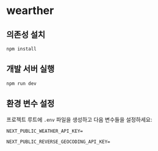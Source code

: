 # wearther

## 의존성 설치

```
npm install
```

## 개발 서버 실행

```
npm run dev
```

## 환경 변수 설정

프로젝트 루트에 `.env` 파일을 생성하고 다음 변수들을 설정하세요:

```env
NEXT_PUBLIC_WEATHER_API_KEY=

NEXT_PUBLIC_REVERSE_GEOCODING_API_KEY=
```
